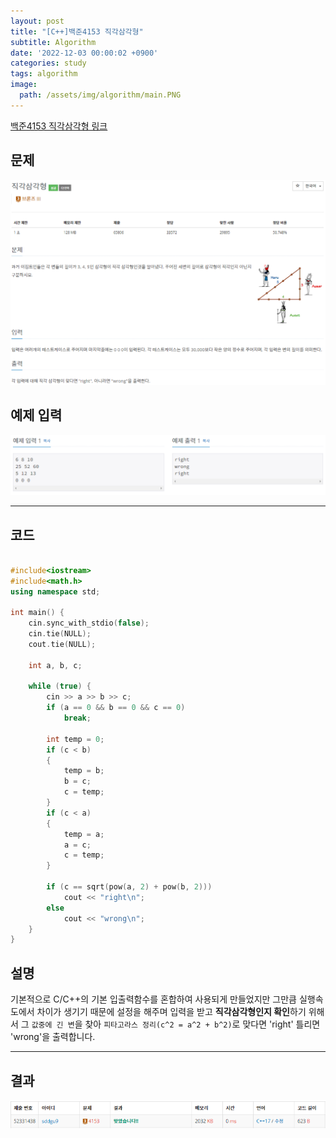 ```yaml
---
layout: post
title: "[C++]백준4153 직각삼각형"
subtitle: Algorithm
date: '2022-12-03 00:00:02 +0900'
categories: study
tags: algorithm
image:
  path: /assets/img/algorithm/main.PNG
---
```


[백준4153 직각삼각형 링크](https://www.acmicpc.net/problem/4153)

<!--more-->

## 문제
![문제](/assets/img/algorithm/백준/문제-직각삼각형.PNG)

## 예제 입력
![예제](/assets/img/algorithm/백준/예제-직각삼각형.PNG)

---

## 코드
```cpp

#include<iostream>
#include<math.h>
using namespace std;

int main() {
    cin.sync_with_stdio(false);
    cin.tie(NULL);
    cout.tie(NULL);

    int a, b, c;

    while (true) {
        cin >> a >> b >> c;
        if (a == 0 && b == 0 && c == 0)
            break;

        int temp = 0;
        if (c < b)
        {
            temp = b;
            b = c;
            c = temp;
        }
        if (c < a)
        {
            temp = a;
            a = c;
            c = temp;
        }

        if (c == sqrt(pow(a, 2) + pow(b, 2)))
            cout << "right\n";
        else
            cout << "wrong\n";
    }
}
```
## 설명
기본적으로 C/C++의 기본 입출력함수를 혼합하여 사용되게 만들었지만 그만큼 실행속도에서 차이가 생기기 때문에 설정을 해주며 입력을 받고 **직각삼각형인지 확인**하기 위해서 그 `값중에 긴 변`을 찾아 `피타고라스 정리(c^2 = a^2 + b^2)`로 맞다면 'right' 틀리면 'wrong'을 출력합니다. <br>

---

## 결과
![결과](/assets/img/algorithm/백준/결과-직각삼각형.PNG)